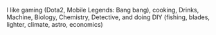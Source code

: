 I like gaming (Dota2, Mobile Legends: Bang bang), cooking, Drinks, Machine, Biology, Chemistry, Detective,
and doing DIY (fishing, blades, lighter, climate​, astro, economics)
